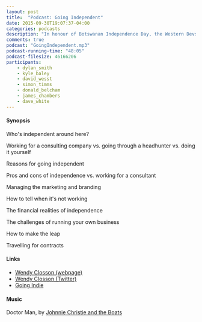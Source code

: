 ```yaml
---
layout: post
title:  "Podcast: Going Independent"
date: 2015-09-30T19:07:37-04:00
categories: podcasts
description: "In honour of Botswanan Independence Day, the Western Devs discuss going independent with special guest, Wendy Closson"
comments: true
podcast: "GoingIndependent.mp3"
podcast-running-time: "48:05"
podcast-filesize: 46166206
participants: 
    - dylan_smith
    - kyle_baley
    - david_wesst
    - simon_timms
    - donald_belcham
    - james_chambers
    - dave_white
---
```


#### Synopsis

Who's independent around here?

Working for a consulting company vs. going through a headhunter vs. doing it yourself

Reasons for going independent

Pros and cons of independence vs. working for a consultant

Managing the marketing and branding

How to tell when it's not working

The financial realities of independence

The challenges of running your own business

How to make the leap

Travelling for contracts

#### Links

* [Wendy Closson (webpage)](http://www.justaddwendy.com/)
* [Wendy Closson (Twitter)](https://twitter.com/wendypclosson)
* [Going Indie](http://www.goingindie.com/article_details.php?id=3)

#### Music

Doctor Man, by [Johnnie Christie and the Boats](https://www.youtube.com/user/jwcchristie)

